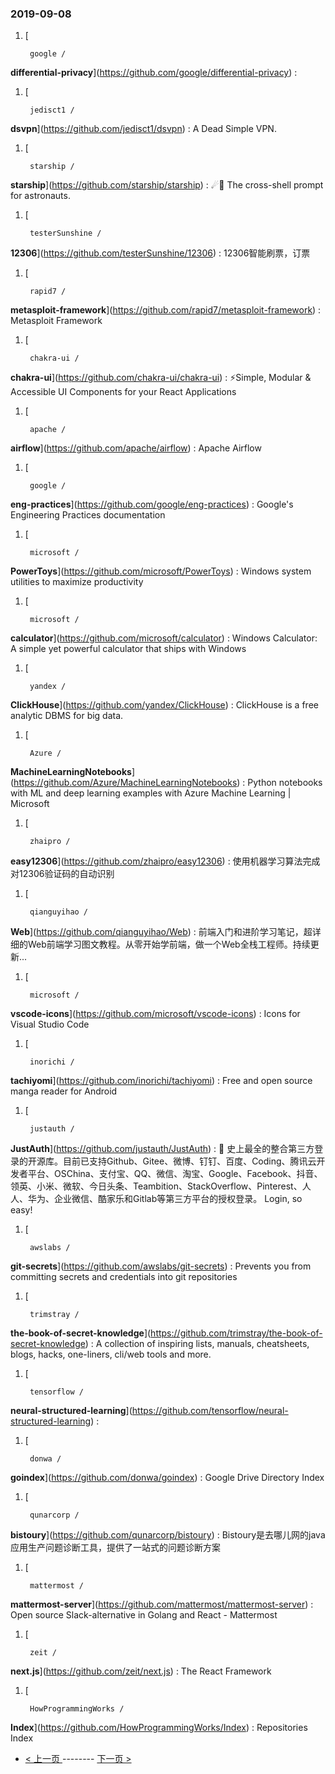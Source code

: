 ### 2019-09-08 
1. [
  

        google /
**differential-privacy**](https://github.com/google/differential-privacy) : 
1. [
  

        jedisct1 /
**dsvpn**](https://github.com/jedisct1/dsvpn) : A Dead Simple VPN.
1. [
  

        starship /
**starship**](https://github.com/starship/starship) : ☄🌌️ The cross-shell prompt for astronauts.
1. [
  

        testerSunshine /
**12306**](https://github.com/testerSunshine/12306) : 12306智能刷票，订票
1. [
  

        rapid7 /
**metasploit-framework**](https://github.com/rapid7/metasploit-framework) : Metasploit Framework
1. [
  

        chakra-ui /
**chakra-ui**](https://github.com/chakra-ui/chakra-ui) : ⚡️Simple, Modular & Accessible UI Components for your React Applications
1. [
  

        apache /
**airflow**](https://github.com/apache/airflow) : Apache Airflow
1. [
  

        google /
**eng-practices**](https://github.com/google/eng-practices) : Google's Engineering Practices documentation
1. [
  

        microsoft /
**PowerToys**](https://github.com/microsoft/PowerToys) : Windows system utilities to maximize productivity
1. [
  

        microsoft /
**calculator**](https://github.com/microsoft/calculator) : Windows Calculator: A simple yet powerful calculator that ships with Windows
1. [
  

        yandex /
**ClickHouse**](https://github.com/yandex/ClickHouse) : ClickHouse is a free analytic DBMS for big data.
1. [
  

        Azure /
**MachineLearningNotebooks**](https://github.com/Azure/MachineLearningNotebooks) : Python notebooks with ML and deep learning examples with Azure Machine Learning | Microsoft
1. [
  

        zhaipro /
**easy12306**](https://github.com/zhaipro/easy12306) : 使用机器学习算法完成对12306验证码的自动识别
1. [
  

        qianguyihao /
**Web**](https://github.com/qianguyihao/Web) : 前端入门和进阶学习笔记，超详细的Web前端学习图文教程。从零开始学前端，做一个Web全栈工程师。持续更新...
1. [
  

        microsoft /
**vscode-icons**](https://github.com/microsoft/vscode-icons) : Icons for Visual Studio Code
1. [
  

        inorichi /
**tachiyomi**](https://github.com/inorichi/tachiyomi) : Free and open source manga reader for Android
1. [
  

        justauth /
**JustAuth**](https://github.com/justauth/JustAuth) : 💯 史上最全的整合第三方登录的开源库。目前已支持Github、Gitee、微博、钉钉、百度、Coding、腾讯云开发者平台、OSChina、支付宝、QQ、微信、淘宝、Google、Facebook、抖音、领英、小米、微软、今日头条、Teambition、StackOverflow、Pinterest、人人、华为、企业微信、酷家乐和Gitlab等第三方平台的授权登录。 Login, so easy!
1. [
  

        awslabs /
**git-secrets**](https://github.com/awslabs/git-secrets) : Prevents you from committing secrets and credentials into git repositories
1. [
  

        trimstray /
**the-book-of-secret-knowledge**](https://github.com/trimstray/the-book-of-secret-knowledge) : A collection of inspiring lists, manuals, cheatsheets, blogs, hacks, one-liners, cli/web tools and more.
1. [
  

        tensorflow /
**neural-structured-learning**](https://github.com/tensorflow/neural-structured-learning) : 
1. [
  

        donwa /
**goindex**](https://github.com/donwa/goindex) : Google Drive Directory Index
1. [
  

        qunarcorp /
**bistoury**](https://github.com/qunarcorp/bistoury) : Bistoury是去哪儿网的java应用生产问题诊断工具，提供了一站式的问题诊断方案
1. [
  

        mattermost /
**mattermost-server**](https://github.com/mattermost/mattermost-server) : Open source Slack-alternative in Golang and React - Mattermost
1. [
  

        zeit /
**next.js**](https://github.com/zeit/next.js) : The React Framework
1. [
  

        HowProgrammingWorks /
**Index**](https://github.com/HowProgrammingWorks/Index) : Repositories Index 

- [ < 上一页 ](https://github.com/able8/github-trending-daily-record/blob/master/2019-09-07.md) -------- [ 下一页 > ](https://github.com/able8/github-trending-daily-record/blob/master/2019-09-09.md)